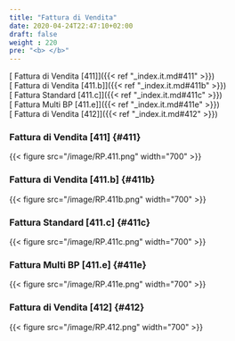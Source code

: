 ```yaml
---
title: "Fattura di Vendita"
date: 2020-04-24T22:47:10+02:00
draft: false
weight : 220
pre: "<b> </b>"
---
```

[ Fattura di Vendita [411]]({{< ref "_index.it.md#411" >}})<br>
[ Fattura di Vendita [411.b]]({{< ref "_index.it.md#411b" >}})<br>
[ Fattura Standard [411.c]]({{< ref "_index.it.md#411c" >}})<br>
[ Fattura Multi BP [411.e]]({{< ref "_index.it.md#411e" >}})<br>
[ Fattura di Vendita [412]]({{< ref "_index.it.md#412" >}})<br>

### Fattura di Vendita [411] {#411}

{{< figure src="/image/RP.411.png"  width="700"  >}}

### Fattura di Vendita [411.b] {#411b}

{{< figure src="/image/RP.411b.png"  width="700"  >}}

### Fattura Standard [411.c] {#411c}

{{< figure src="/image/RP.411c.png"  width="700"  >}}

### Fattura Multi BP [411.e] {#411e}

{{< figure src="/image/RP.411e.png"  width="700"  >}}

### Fattura di Vendita [412] {#412}

{{< figure src="/image/RP.412.png"  width="700"  >}}

